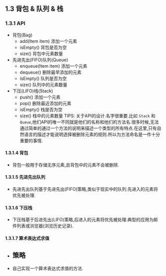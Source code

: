 ## 1.3 背包 & 队列 & 栈
### 1.3.1 API
- 背包(Bag)
    - add(Item item)        添加一个元素
    - isEmpty()             背包是否为空
    - size()                背包中元素数量
- 先进先出(FIFO)队列(Queue)
    - enqueue(Item item)    添加一个元素
    - dequeue()             删除最早添加的元素
    - isEmpty()             队列是否为空
    - size()                队列中的元素数量
- 下压(LIFO)栈(Stack)
    - push()                添加一个元素
    - pop()                 删除最近添加的元素
    - isEmpty()             栈是否为空
    - size()                栈中的元素数量
TIPS: 关于API的设计.名字很重要.比如 `Stack` 和 `Queue`,他们API的唯一不同就是他们的名称和他们的方法名.很多时候,无法通过简单的通过一个方法的说明来描述一个类型的所有特点.在这里,只有自然语言的描述才能说明选择被删除元素的规则.所以为方法命名是一件十分重要的事情.
#### 1.3.1.4 背包
- 背包一般用于存储无序元素,且背包中的元素不会被删除.
#### 1.3.1.5 先进先出队列
- 先进先出队列基于先进先出(FIFO)策略,类似于现实中的队列.先进入的元素将优先被处理.
#### 1.3.1.6 下压栈
- 下压栈基于后进先出(LIFO)策略,后进入的元素将优先被处理.典型的应用为邮件列表或浏览器(浏览历史记录).
#### 1.3.1.7 算术表达式求值
- 策略
	-
- 自己实现一个算术表达式求值的方法.